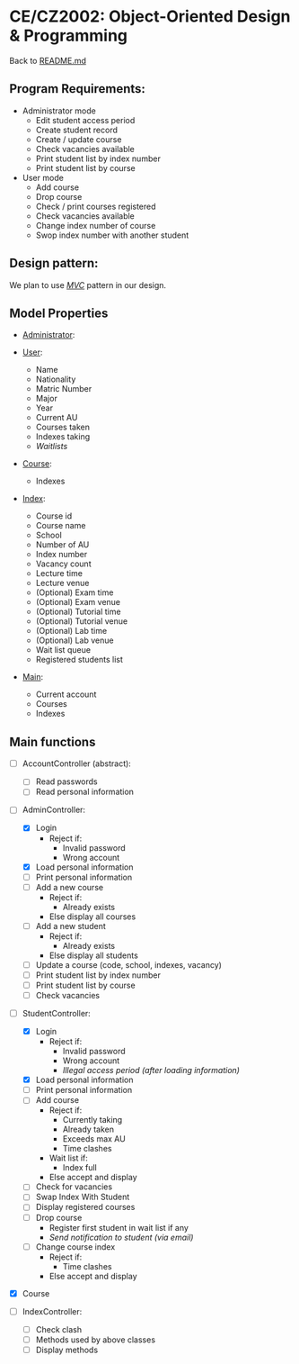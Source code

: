 # CE/CZ2002: Object-Oriented Design & Programming
  
Back to [README.md](../README.md)

## Program Requirements:
- Administrator mode
  - Edit student access period
  - Create student record
  - Create / update course
  - Check vacancies available
  - Print student list by index number
  - Print student list by course
- User mode
  - Add course
  - Drop course
  - Check / print courses registered
  - Check vacancies available
  - Change index number of course
  - Swop index number with another student
  
## Design pattern:
We plan to use 
[*MVC*](https://en.wikipedia.org/wiki/Model-view-controller) 
pattern in our design.
  
## Model Properties
- [Administrator](source/Admin.java):
  
- [User](source/Student.java):
  - Name
  - Nationality
  - Matric Number
  - Major
  - Year
  - Current AU
  - Courses taken
  - Indexes taking
  - _Waitlists_
  
- [Course](source/Course.java):
  - Indexes
  
- [Index](source/Index.java):
  - Course id
  - Course name
  - School
  - Number of AU
  - Index number
  - Vacancy count
  - Lecture time
  - Lecture venue
  - (Optional) Exam time
  - (Optional) Exam venue
  - (Optional) Tutorial time
  - (Optional) Tutorial venue
  - (Optional) Lab time
  - (Optional) Lab venue
  - Wait list queue
  - Registered students list

- [Main](source/Main.java):
  - Current account
  - Courses
  - Indexes
  
## Main functions
- [ ] AccountController (abstract):
  - [ ] Read passwords
  - [ ] Read personal information
  
- [ ] AdminController:
  - [x] Login
    - Reject if:
      - Invalid password
      - Wrong account
  - [x] Load personal information
  - [ ] Print personal information
  - [ ] Add a new course
    - Reject if:
      - Already exists
    - Else display all courses
  - [ ] Add a new student
    - Reject if:
      - Already exists
    - Else display all students
  - [ ] Update a course (code, school, indexes, vacancy)
  - [ ] Print student list by index number
  - [ ] Print student list by course
  - [ ] Check vacancies
  
- [ ] StudentController:
  - [x] Login
    - Reject if:
      - Invalid password
      - Wrong account
      - _Illegal access period (after loading information)_
  - [x] Load personal information
  - [ ] Print personal information
  - [ ] Add course
    - Reject if:
      - Currently taking
      - Already taken
      - Exceeds max AU
      - Time clashes
    - Wait list if:
      - Index full
    - Else accept and display
  - [ ] Check for vacancies
  - [ ] Swap Index With Student
  - [ ] Display registered courses
  - [ ] Drop course
    - Register first student in wait list if any
    - _Send notification to student (via email)_
  - [ ] Change course index
    - Reject if:
      - Time clashes
    - Else accept and display
  
- [x] Course
  
- [ ] IndexController:
  - [ ] Check clash
  - [ ] Methods used by above classes
  - [ ] Display methods
